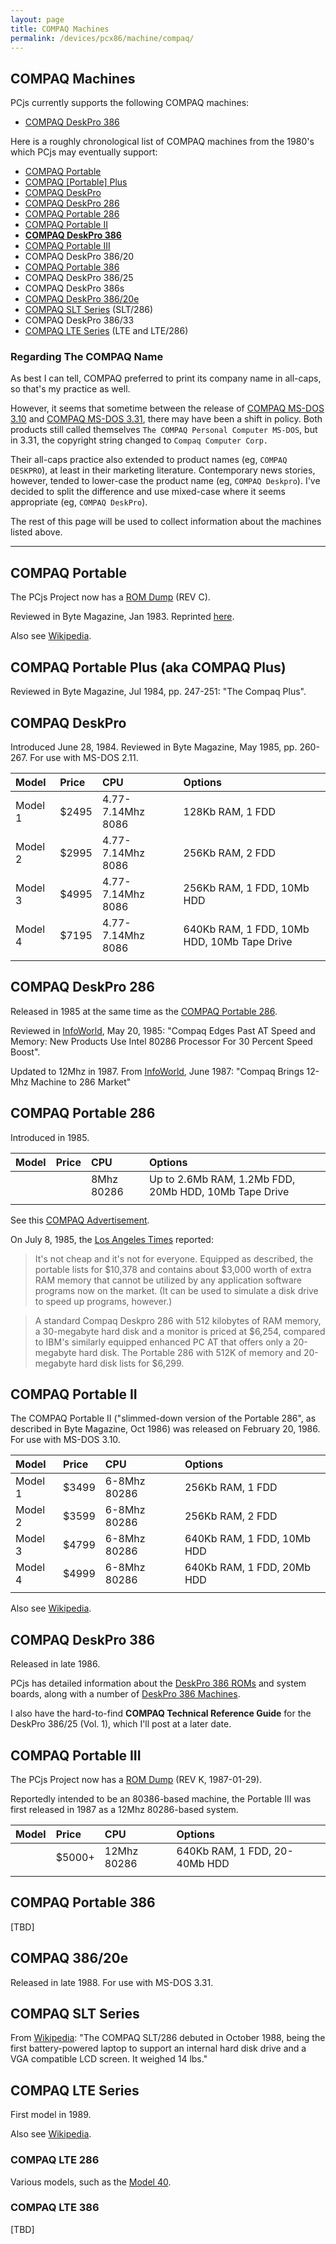 ```yaml
---
layout: page
title: COMPAQ Machines
permalink: /devices/pcx86/machine/compaq/
---
```


COMPAQ Machines
---------------

PCjs currently supports the following COMPAQ machines:

 - [COMPAQ DeskPro 386](deskpro386/)

Here is a roughly chronological list of COMPAQ machines from the 1980's which PCjs may eventually support:

 - [COMPAQ Portable](#compaq-portable)
 - [COMPAQ [Portable] Plus](#compaq-portable-plus-aka-compaq-plus)
 - [COMPAQ DeskPro](#compaq-deskpro)
 - [COMPAQ DeskPro 286](#compaq-deskpro-286)
 - [COMPAQ Portable 286](#compaq-portable-286)
 - [COMPAQ Portable II](#compaq-portable-ii)
 - **[COMPAQ DeskPro 386](#compaq-deskpro-386)**
 - [COMPAQ Portable III](#compaq-portable-iii)
 - COMPAQ DeskPro 386/20
 - [COMPAQ Portable 386](#compaq-portable-386)
 - COMPAQ DeskPro 386/25
 - COMPAQ DeskPro 386s
 - [COMPAQ DeskPro 386/20e](#compaq-38620e)
 - [COMPAQ SLT Series](#compaq-slt-series) (SLT/286)
 - COMPAQ DeskPro 386/33
 - [COMPAQ LTE Series](#compaq-lte-series) (LTE and LTE/286)

### Regarding The COMPAQ Name

As best I can tell, COMPAQ preferred to print its company name in all-caps, so that's my practice as well.

However, it seems that sometime between the release of [COMPAQ MS-DOS 3.10](/disks/pcx86/dos/compaq/3.10/) and
[COMPAQ MS-DOS 3.31](/disks/pcx86/dos/compaq/3.31/), there may have been a shift in policy.  Both products still
called themselves `The COMPAQ Personal Computer MS-DOS`, but in 3.31, the copyright string changed to
`Compaq Computer Corp.`

Their all-caps practice also extended to product names (eg, `COMPAQ DESKPRO`), at least in their marketing literature.
Contemporary news stories, however, tended to lower-case the product name (eg, `COMPAQ Deskpro`).  I've decided to
split the difference and use mixed-case where it seems appropriate (eg, `COMPAQ DeskPro`).

The rest of this page will be used to collect information about the machines listed above.

---

COMPAQ Portable
---

The PCjs Project now has a [ROM Dump](/devices/pcx86/rom/compaq/portable/) (REV C).

Reviewed in Byte Magazine, Jan 1983.  Reprinted [here](http://blog.modernmechanix.com/byte-reviews-the-compaq-first-pc-clone/).

Also see [Wikipedia](https://en.wikipedia.org/wiki/Compaq_Portable).


COMPAQ Portable Plus (aka COMPAQ Plus)
---

Reviewed in Byte Magazine, Jul 1984, pp. 247-251: "The Compaq Plus".


COMPAQ DeskPro
---

Introduced June 28, 1984.  Reviewed in Byte Magazine, May 1985, pp. 260-267.  For use with MS-DOS 2.11.

**Model** | **Price** | **CPU**           | **Options**
:-------- | :-------- | :---------------- | :------------------------------------------
Model 1   | $2495     | 4.77-7.14Mhz 8086 | 128Kb RAM, 1 FDD
Model 2   | $2995     | 4.77-7.14Mhz 8086 | 256Kb RAM, 2 FDD
Model 3   | $4995     | 4.77-7.14Mhz 8086 | 256Kb RAM, 1 FDD, 10Mb HDD
Model 4   | $7195     | 4.77-7.14Mhz 8086 | 640Kb RAM, 1 FDD, 10Mb HDD, 10Mb Tape Drive
          |           |                   |

COMPAQ DeskPro 286
---

Released in 1985 at the same time as the [COMPAQ Portable 286](#compaq-portable-286).

Reviewed in [InfoWorld](https://books.google.com/books?id=2i4EAAAAMBAJ&lpg=PA15&dq=infoworld%20compaq%20deskpro%201985&pg=PA15#v=onepage&q&f=false),
May 20, 1985: "Compaq Edges Past AT Speed and Memory: New Products Use Intel 80286 Processor For 30 Percent Speed Boost".

Updated to 12Mhz in 1987.
From [InfoWorld](https://books.google.com/books?id=yzAEAAAAMBAJ&lpg=PA56&ots=jBzxR3wcps&dq=%22compaq%20deskpro%20286%22&pg=PA56#v=onepage&q&f=false),
June 1987: "Compaq Brings 12-Mhz Machine to 286 Market"


COMPAQ Portable 286
---

Introduced in 1985.

**Model** | **Price** | **CPU**           | **Options**
:-------- | :-------- | :---------------- | :----------------------------------------------------
          |           | 8Mhz 80286        | Up to 2.6Mb RAM, 1.2Mb FDD, 20Mb HDD, 10Mb Tape Drive
          |           |                   |
 
See this [COMPAQ Advertisement](http://www.computerhistory.org/revolution/mobile-computing/18/343/1658).

On July 8, 1985, the [Los Angeles Times](http://articles.latimes.com/1985-07-08/business/fi-9857_1_hard-disk-drive)
reported:

>It's not cheap and it's not for everyone. Equipped as described, the portable lists for $10,378 and contains
about $3,000 worth of extra RAM memory that cannot be utilized by any application software programs now on the market.
(It can be used to simulate a disk drive to speed up programs, however.)

>A standard Compaq Deskpro 286 with 512 kilobytes of RAM memory, a 30-megabyte hard disk and a monitor is priced
at $6,254, compared to IBM's similarly equipped enhanced PC AT that offers only a 20-megabyte hard disk. The Portable
286 with 512K of memory and 20-megabyte hard disk lists for $6,299.


COMPAQ Portable II
---

The COMPAQ Portable II ("slimmed-down version of the Portable 286", as described in Byte Magazine, Oct 1986) was
released on February 20, 1986.  For use with MS-DOS 3.10. 

**Model** | **Price** | **CPU**           | **Options**
:-------- | :-------- | :---------------- | :------------------------------------------
Model 1   | $3499     | 6-8Mhz 80286      | 256Kb RAM, 1 FDD
Model 2   | $3599     | 6-8Mhz 80286      | 256Kb RAM, 2 FDD
Model 3   | $4799     | 6-8Mhz 80286      | 640Kb RAM, 1 FDD, 10Mb HDD
Model 4   | $4999     | 6-8Mhz 80286      | 640Kb RAM, 1 FDD, 20Mb HDD
          |           |                   |

Also see [Wikipedia](https://en.wikipedia.org/wiki/Compaq_Portable_II).


COMPAQ DeskPro 386
---

Released in late 1986.

PCjs has detailed information about the [DeskPro 386 ROMs](/devices/pcx86/rom/compaq/deskpro386/) and system boards,
along with a number of [DeskPro 386 Machines](/devices/pcx86/machine/compaq/deskpro386/).

I also have the hard-to-find **COMPAQ Technical Reference Guide** for the DeskPro 386/25 (Vol. 1), which I'll post
at a later date.


COMPAQ Portable III
---

The PCjs Project now has a [ROM Dump](/devices/pcx86/rom/compaq/portable3/) (REV K, 1987-01-29).

Reportedly intended to be an 80386-based machine, the Portable III was first released in 1987 as a 12Mhz
80286-based system.

**Model** | **Price** | **CPU**           | **Options**
:-------- | :-------- | :---------------- | :----------------------------
          | $5000+    | 12Mhz 80286       | 640Kb RAM, 1 FDD, 20-40Mb HDD
          |           |                   |


COMPAQ Portable 386
---

[TBD]


COMPAQ 386/20e
---

Released in late 1988.  For use with MS-DOS 3.31.


COMPAQ SLT Series
---

From [Wikipedia](https://en.wikipedia.org/wiki/History_of_laptops#Compaq_SLT.2F286): "The COMPAQ SLT/286 debuted
in October 1988, being the first battery-powered laptop to support an internal hard disk drive and a VGA compatible
LCD screen. It weighed 14 lbs."


COMPAQ LTE Series
---

First model in 1989.

Also see [Wikipedia](https://en.wikipedia.org/wiki/Compaq_LTE).

### COMPAQ LTE 286

Various models, such as the [Model 40](http://www.overclockers.com/compaq-lte-286-model-40/).

### COMPAQ LTE 386

[TBD]
